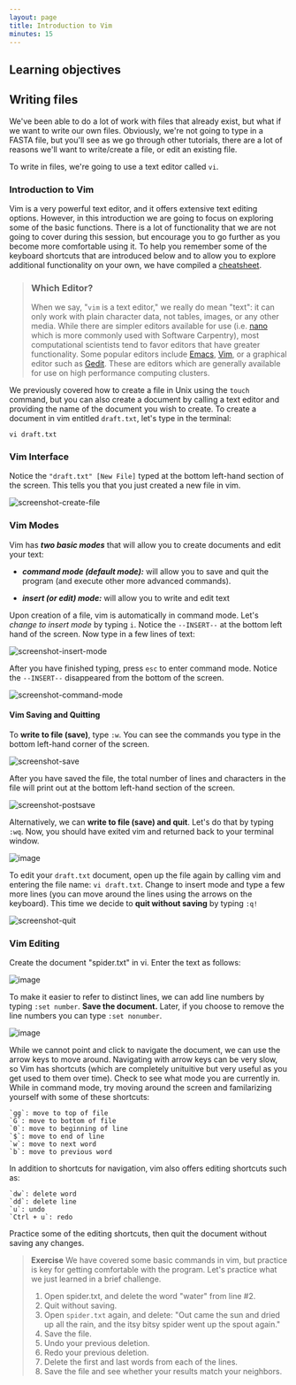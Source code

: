 ```yaml
---
layout: page
title: Introduction to Vim
minutes: 15
---
```


## Learning objectives


## Writing files

We've been able to do a lot of work with files that already exist, but what if we want to write our own files. Obviously, we're not going to type in a FASTA file, but you'll see as we go through other tutorials, there are a lot of reasons we'll want to write/create a file, or edit an existing file.

To write in files, we're going to use a text editor called `vi`.

### Introduction to Vim 

Vim is a very powerful text editor, and it offers extensive text editing options. However, in this introduction we are going to focus on exploring some of the basic functions. There is a lot of functionality that we are not going to cover during this session, but encourage you to go further as you become more comfortable using it. To help you remember some of the keyboard shortcuts that are introduced below and to allow you to explore additional functionality on your own, we have compiled a [cheatsheet](./VI_CommandReference.pdf).


> ### Which Editor?
> 
> When we say, "`vim` is a text editor," we really do mean "text": it can
> only work with plain character data, not tables, images, or any other
> media. While there are simpler editors available for use (i.e. [nano](http://www.nano-editor.org/) which is more commonly 
> used with Software Carpentry), most computational scientists tend to favor editors that have greater functionality. 
> Some popular editors include [Emacs](http://www.gnu.org/software/emacs/),
> [Vim](http://www.vim.org/), or a graphical editor such as
> [Gedit](http://projects.gnome.org/gedit/). These are editors which are generally available for use on 
> high performance computing clusters.


We previously covered how to create a file in Unix using the `touch` command, but you can also create a document by calling a text editor and providing the name of the document you wish to create. To create a document in vim entitled `draft.txt`, let's type in the terminal:

	vi draft.txt


### Vim Interface
Notice the `"draft.txt" [New File]` typed at the bottom left-hand section of the screen. This tells you that you just created a new file in vim. 

![screenshot-create-file](https://copy.com/BIqfxjlARvupmqbm)


### Vim Modes
Vim has **_two basic modes_** that will allow you to create documents and edit your text:   

- **_command mode (default mode):_** will allow you to save and quit the program (and execute other more advanced commands).  

- **_insert (or edit) mode:_** will allow you to write and edit text


Upon creation of a file, vim is automatically in command mode. Let's _change to insert mode_ by typing `i`. Notice the `--INSERT--` at the bottom left hand of the screen. Now type in a few lines of text:

![screenshot-insert-mode](https://copy.com/rJrven7hAC9dUa2N)

After you have finished typing, press `esc` to enter command mode. Notice the `--INSERT--` disappeared from the bottom of the screen.

![screenshot-command-mode](https://copy.com/NWtqS9ykOhL1zhN7) 

#### Vim Saving and Quitting
To **write to file (save)**, type `:w`. You can see the commands you type in the bottom left-hand corner of the screen. 

![screenshot-save](https://copy.com/AT1MzhuAIy8IHEyA)

After you have saved the file, the total number of lines and characters in the file will print out at the bottom left-hand section of the screen.

![screenshot-postsave](https://copy.com/BlGpnkWjXuLI71SC)

Alternatively, we can **write to file (save) and quit**. Let's do that by typing `:wq`. Now, you should have exited vim and returned back to your terminal window.

![image](https://copy.com/Ehv0xQNIn2tCnbsm)

To edit your `draft.txt` document, open up the file again by calling vim and entering the file name: `vi draft.txt`. Change to insert mode and type a few more lines (you can move around the lines using the arrows on the keyboard). This time we decide to **quit without saving** by typing `:q!`
 
![screenshot-quit](https://copy.com/UTCsBsMdGeEuEvVR)


### Vim Editing
Create the document "spider.txt" in vi. Enter the text as follows: 

![image](https://copy.com/lBAriOH4Cm34cp1M)

To make it easier to refer to distinct lines, we can add line numbers by typing `:set number`. **Save the document.** Later, if you choose to remove the line numbers you can type `:set nonumber`.

![image](https://copy.com/8EwFsrNOpLhIeFFy)

While we cannot point and click to navigate the document, we can use the arrow keys to move around. Navigating with arrow keys can be very slow, so Vim has shortcuts (which are completely unituitive but very useful as you get used to them over time). Check to see what mode you are currently in. While in command mode, try moving around the screen and familarizing yourself with some of these shortcuts:    

	`gg`: move to top of file  
	`G`: move to bottom of file  
	`0`: move to beginning of line  
	`$`: move to end of line  
	`w`: move to next word
	`b`: move to previous word

In addition to shortcuts for navigation, vim also offers editing shortcuts such as:

	`dw`: delete word 
	`dd`: delete line  
	`u`: undo
	`Ctrl + u`: redo
	
Practice some of the editing shortcuts, then quit the document without saving any changes.

> **Exercise**
> We have covered some basic commands in vim, but practice is key for getting comfortable with the program. Let's
> practice what we just learned in a brief challenge.
> 
> 1. Open spider.txt, and delete the word "water" from line #2.
> 2. Quit without saving.
> 3. Open `spider.txt` again, and delete: "Out came the sun and dried up all the rain, and the itsy bitsy spider went up the spout again." 
> 4. Save the file.
> 5. Undo your previous deletion.
> 6. Redo your previous deletion.
> 7. Delete the first and last words from each of the lines.
> 8. Save the file and see whether your results match your neighbors.
